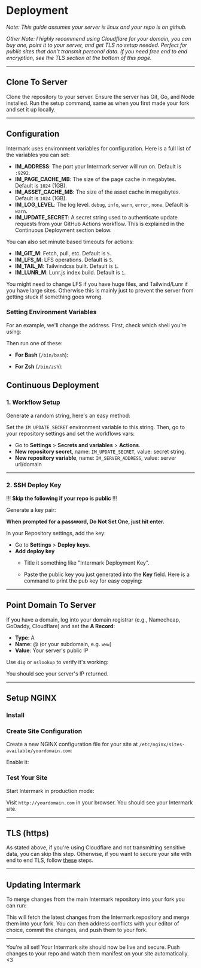 # Deployment

_Note: This guide assumes your server is linux and your repo is on github._

_Other Note: I highly recommend using Cloudflare for your domain, you can buy one, point it to your server, and get TLS no setup needed. Perfect for public sites that don't transmit personal data. If you need free end to end encryption, see the TLS section at the bottom of this page._

---

## Clone To Server

Clone the repository to your server. Ensure the server has Git, Go, and Node installed. Run the setup command, same as when you first made your fork and set it up locally.

---

## Configuration

Intermark uses environment variables for configuration. Here is a full list of the variables you can set:

- **IM_ADDRESS**: The port your Intermark server will run on. Default is `:9292`.
- **IM_PAGE_CACHE_MB**: The size of the page cache in megabytes. Default is `1024` (1GB).
- **IM_ASSET_CACHE_MB**: The size of the asset cache in megabytes. Default is `1024` (1GB).
- **IM_LOG_LEVEL**: The log level. `debug`, `info`, `warn`, `error`, `none`. Default is `warn`.
- **IM_UPDATE_SECRET**: A secret string used to authenticate update requests from your GitHub Actions workflow. This is explained in the Continuous Deployment section below.

You can also set minute based timeouts for actions:

- **IM_GIT_M**: Fetch, pull, etc. Default is `5`.
- **IM_LFS_M**: LFS operations. Default is `5`.
- **IM_TAIL_M**: Tailwindcss built. Default is `1`.
- **IM_LUNR_M**: Lunr.js index build. Default is `1`.

You might need to change LFS if you have huge files, and Tailwind/Lunr if you have large sites. Otherwise this is mainly just to prevent the server from getting stuck if something goes wrong.

### Setting Environment Variables

For an example, we'll change the address. First, check which shell you’re using:

<div id="check_shell"></div>

Then run one of these:

- **For Bash** (`/bin/bash`):

  <div id="set_bash_env"></div>

- **For Zsh** (`/bin/zsh`):

  <div id="set_zsh_env"></div>

## Continuous Deployment

### 1. Workflow Setup

Generate a random string, here's an easy method:

<div id="secret_gen"></div>

Set the `IM_UPDATE_SECRET` environment variable to this string. Then, go to your repository settings and set the workflows vars:

- Go to **Settings** > **Secrets and variables** > **Actions**.
- **New repository secret**, name: `IM_UPDATE_SECRET`, value: secret string.
- **New repository variable**, name: `IM_SERVER_ADDRESS`, value: server url/domain

---

### 2. SSH Deploy Key

!!! **Skip the following if your repo is public** !!!

Generate a key pair:
  
**When prompted for a password, Do Not Set One, just hit enter.**
  
<div id="ssh_gen"></div>

In your Repository settings, add the key:

- Go to **Settings** > **Deploy keys**.
- **Add deploy key**
  - Title it something like "Intermark Deployment Key".
  - Paste the public key you just generated into the **Key** field. Here is a command to print the pub key for easy copying:

    <div id="ssh_copy"></div>

---

## Point Domain To Server

If you have a domain, log into your domain registrar (e.g., Namecheap, GoDaddy, Cloudflare) and set the **A Record**:

- **Type**: A
- **Name**: @ (or your subdomain, e.g. `www`)
- **Value**: Your server's public IP

Use `dig` or `nslookup` to verify it's working:

<div id="dns_check"></div>

You should see your server's IP returned.

---

## Setup NGINX

### Install

<div id="nginx_1_install"></div>
<div id="nginx_2_install"></div>

### Create Site Configuration

Create a new NGINX configuration file for your site at `/etc/nginx/sites-available/yourdomain.com`:

<div id="nginx_config"></div>

Enable it:

<div id="nginx_1_enable"></div>
<div id="nginx_2_enable"></div>

### Test Your Site

Start Intermark in production mode:

<div id="edit_mode"></div>

Visit `http://yourdomain.com` in your browser. You should see your Intermark site.

---

## TLS (https)

As stated above, if you're using Cloudflare and not transmitting sensitive data, you can skip this step. Otherwise, if you want to secure your site with end to end TLS, follow [these](https://certbot.eff.org/instructions?ws=nginx&os=pip) steps.

---

## Updating Intermark

To merge changes from the main Intermark repository into your fork you can run:

<div id="update_intermark"></div>

This will fetch the latest changes from the Intermark repository and merge them into your fork. You can then address conflicts with your editor of choice, commit the changes, and push them to your fork.

---

You're all set! Your Intermark site should now be live and secure. Push changes to your repo and watch them manifest on your site automatically. <3

<script>
  window.addEventListener('load', () => {
    const nginx_config =
`server {
    listen 80;
    server_name yourdomain.com www.yourdomain.com;

    location / {
        proxy_pass http://127.0.0.1:9292;
        proxy_set_header Host $host;
        proxy_set_header X-Real-IP $remote_addr;
        proxy_set_header X-Forwarded-For $proxy_add_x_forwarded_for;
        proxy_set_header X-Forwarded-Proto $scheme;
    }
}`;

    codeBlock('check_shell', 'echo $SHELL', 'sh');
    codeBlock('set_bash_env', 'echo \'export IM_ADDRESS=":9393"\' >> ~/.bashrc && source ~/.bashrc', 'sh');
    codeBlock('set_zsh_env', 'echo \'export IM_ADDRESS=":9393"\' >> ~/.zshrc && source ~/.zshrc', 'sh');
    codeBlock('secret_gen', 'openssl rand -base64 32', 'sh');
    codeBlock('ssh_gen', 'ssh-keygen -t ed25519 -f ~/.ssh/id_ed25519_intermark', 'sh');
    codeBlock('ssh_copy', 'cat ~/.ssh/id_ed25519_intermark.pub', 'sh');
    codeBlock('dns_check', 'dig +short yourdomain.com', 'sh');
    codeBlock('nginx_1_install', `sudo apt update`, 'sh');
    codeBlock('nginx_2_install', `sudo apt install nginx`, 'sh');
    codeBlock('nginx_1_enable', `sudo ln -s /etc/nginx/sites-available/yourdomain.com /etc/nginx/sites-enabled/`, 'sh');
    codeBlock('nginx_2_enable', `sudo nginx -t && sudo systemctl reload nginx`, 'sh');
    codeBlock('nginx_config', nginx_config, 'nginx');
    codeBlock('edit_mode', `go run ./inter.go prod`, 'sh');
    codeBlock('update_intermark', 'go run inter.go update_intermark', 'sh');
  });
</script>
